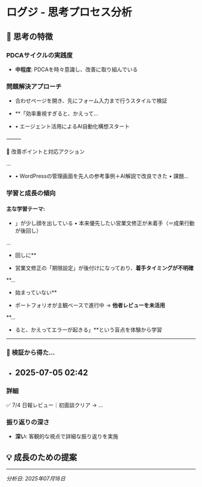 # ログジ - 思考プロセス分析

## 🧠 思考の特徴

### PDCAサイクルの実践度
- **中程度**: PDCAを時々意識し、改善に取り組んでいる

### 問題解決アプローチ
- 合わせページを開き、先にフォーム入力まで行うスタイルで検証
* \*\*「効率重視すぎると、かえって...
- •    エージェント活用によるAI自動化構想スタート

⸻

🚧 改善ポイントと対応アクション

...
- •    WordPressの管理画面を先人の参考事例＋AI解説で改良できた
    •    課題...

### 学習と成長の傾向
#### 主な学習テーマ:
- 」が少し顔を出している
    •    本来優先したい営業文修正が未着手（＝成果行動が後回し）

...
- 回しに**
* 営業文修正の「期限設定」が後付けになっており、**着手タイミングが不明確**

**...
- 始まっていない**
* ポートフォリオが主観ベースで進行中 → **他者レビューを未活用**

**...
- ると、かえってエラーが起きる」\*\*という盲点を体験から学習

---

### 🧠 検証から得た...
- ## 2025-07-05 02:42

### 詳細
✅ 7/4 日報レビュー｜初面談クリア → ...

### 振り返りの深さ
- **深い**: 客観的な視点で詳細な振り返りを実施

## 💡 成長のための提案


---
*分析日: 2025年07月18日*
